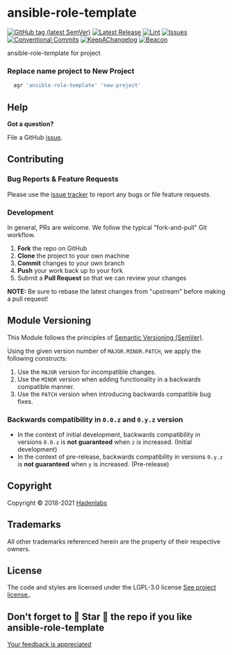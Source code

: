 <!--


  ** DO NOT EDIT THIS FILE
  **
  ** 1) Make all changes to `README.yaml`
  ** 2) Run`make readme` to rebuild this file.
  **
  ** (We maintain HUNDREDS of open source projects. This is how we maintain our sanity.)
  **


  -->

# ansible-role-template

[![GitHub tag (latest SemVer)](https://img.shields.io/github/v/tag/hadenlabs/ansible-role-template?label=latest&sort=semver)](https://github.com/hadenlabs/ansible-role-template/releases) [![Latest Release](https://img.shields.io/github/release/hadenlabs/ansible-role-template)](https://github.com/hadenlabs/ansible-role-template/releases) [![Lint](https://img.shields.io/github/workflow/status/hadenlabs/ansible-role-template/lint-code)](https://github.com/hadenlabs/ansible-role-template/actions) [![Issues](https://img.shields.io/github/issues/hadenlabs/ansible-role-template)](https://github.com/hadenlabs/ansible-role-template/issues) [![Conventional Commits](https://img.shields.io/badge/Conventional%20Commits-1.0.0-yellow)](https://conventionalcommits.org) [![KeepAChangelog](https://img.shields.io/badge/Keep%20A%20Changelog-1.0.0-%23E05735)](https://keepachangelog.com) [![Beacon](https://ga-beacon.appspot.com/G-MZEK48EGE8/ansible-role-template/readme)](https://github.com/hadenlabs/ansible-role-template)

ansible-role-template for project

### Replace name project to New Project

```bash
  agr 'ansible-role-template' 'new-project'
```

## Help

**Got a question?**

File a GitHub [issue](https://github.com/hadenlabs/ansible-role-template/issues).

## Contributing

### Bug Reports & Feature Requests

Please use the [issue tracker](https://github.com/hadenlabs/ansible-role-template/issues) to report any bugs or file feature requests.

### Development

In general, PRs are welcome. We follow the typical "fork-and-pull" Git workflow.

1.  **Fork** the repo on GitHub
2.  **Clone** the project to your own machine
3.  **Commit** changes to your own branch
4.  **Push** your work back up to your fork
5.  Submit a **Pull Request** so that we can review your changes

**NOTE:** Be sure to rebase the latest changes from "upstream" before making a pull request!

## Module Versioning

This Module follows the principles of [Semantic Versioning (SemVer)](https://semver.org/).

Using the given version number of `MAJOR.MINOR.PATCH`, we apply the following constructs:

1. Use the `MAJOR` version for incompatible changes.
1. Use the `MINOR` version when adding functionality in a backwards compatible manner.
1. Use the `PATCH` version when introducing backwards compatible bug fixes.

### Backwards compatibility in `0.0.z` and `0.y.z` version

- In the context of initial development, backwards compatibility in versions `0.0.z` is **not guaranteed** when `z` is increased. (Initial development)
- In the context of pre-release, backwards compatibility in versions `0.y.z` is **not guaranteed** when `y` is increased. (Pre-release)

## Copyright

Copyright © 2018-2021 [Hadenlabs](https://hadenlabs.com)

## Trademarks

All other trademarks referenced herein are the property of their respective owners.

## License

The code and styles are licensed under the LGPL-3.0 license [See project license.](LICENSE).

## Don't forget to 🌟 Star 🌟 the repo if you like ansible-role-template

[Your feedback is appreciated](https://github.com/hadenlabs/ansible-role-template/issues)
